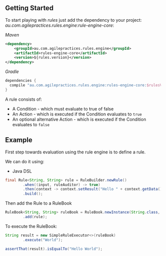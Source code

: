 ## Getting Started

To start playing with _rules_ just add the dependency to your project: _au.com.agilepractices.rules.engine:rule-engine-core_:

_Maven_
```xml
<dependency>
    <groupId>au.com.agilepractices.rules.engine</groupId>
    <artifactId>rules-engine-core</artifactId>
    <version>${rules.version}</version>
</dependency>
```

_Gradle_
```groovy
dependencies {
  compile "au.com.agilepractices.rules.engine:rules-engine-core:$rulesVersion"
}
```
A rule consists of:
* A Condition - which must evaluate to true of false
* An Action - which is executed if the Condition evaluates to `true`
* An optional alternative Action - which is executed if the Condition evaluates to `false`

## Example

First step towards evaluation using the rule engine is to define a rule.

We can do it using:
* Java DSL
```java
final Rule<String, String> rule = RuleBuilder.newRule()
        .when((input, ruleAuditor) -> true)
        .then(context -> context.setResult("Hello " + context.getData()))
        .build();
```
Then add the Rule to a RuleBook
```java
RuleBook<String, String> ruleBook = RuleBook.newInstance(String.class, String.class)
        .add(rule);

```
To execute the RuleBook:
```java
String result = new SimpleRuleExecutor<>(ruleBook)
        .execute("World");

assertThat(result).isEqualTo("Hello World");
```
